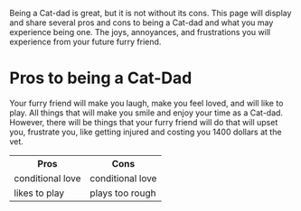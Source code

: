 <!DOCTYPE html>
<html>
<head>
  <title>Pros and Cons to being a Cat-Dad</title>
</head>
<body>

<p> Being a Cat-dad is great, but it is not without its cons. This page will display and share several pros and cons to being a Cat-dad and what you may experience being one. The joys, annoyances, and frustrations you will experience from your future furry friend. </p>

<h1>Pros to being a Cat-Dad</h1>

<p>Your furry friend will make you laugh, make you feel loved, and will like to play. All things that will make you smile and enjoy your time as a Cat-dad.  However, there will be things that your furry friend will do that will upset you, frustrate you, like getting injured and costing you 1400 dollars at the vet. </p>
<table>
  <tr>
    <th>Pros</th>
    <th>Cons</th>
  </tr>
    <tr>
      <td>conditional love</td>
      <td>conditional love</td>
    </tr>
  <tr>
    <td>likes to play</td>
    <td>plays too rough</td>


</body>
</html>
